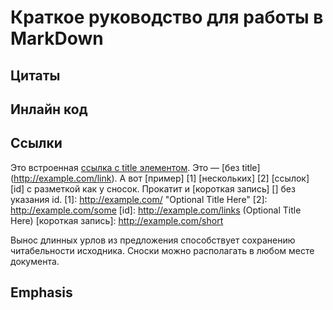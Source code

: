 # Краткое руководство для работы в MarkDown

## Цитаты

## Инлайн код

## Ссылки

Это встроенная [ссылка с title элементом](http://example.com/link "Я ссылка"). Это — [без title] (http://example.com/link).
А вот [пример] [1] [нескольких] [2] [ссылок] [id] с разметкой как у сносок. Прокатит и [короткая запись] [] без указания id.
[1]: http://example.com/ "Optional Title Here"
[2]: http://example.com/some
[id]: http://example.com/links (Optional Title Here) [короткая запись]: http://example.com/short 

Вынос длинных урлов из предложения способствует
сохранению читабельности исходника. Сноски можно
располагать в любом месте документа.

## Emphasis
